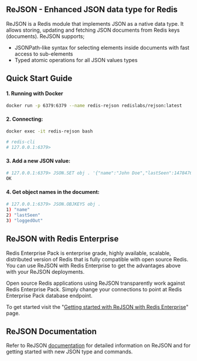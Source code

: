 ##  ReJSON - Enhanced JSON data type for Redis

ReJSON is a Redis module that implements JSON as a native data type. It allows storing, updating and fetching JSON documents from Redis keys (documents). ReJSON supports;
- JSONPath-like syntax for selecting elements inside documents with fast access to sub-elements
- Typed atomic operations for all JSON values types

## Quick Start Guide

#### 1. Running with Docker
```sh
docker run -p 6379:6379 --name redis-rejson redislabs/rejson:latest
```

#### 2. Connecting:
```sh
docker exec -it redis-rejson bash

# redis-cli
# 127.0.0.1:6379> 
```

#### 3. Add a new JSON value:
```sh
# 127.0.0.1:6379> JSON.SET obj . '{"name":"John Doe","lastSeen":1478476800,"loggedOut": true}'
OK
```

#### 4. Get object names in the document:
```sh
# 127.0.0.1:6379> JSON.OBJKEYS obj .
1) "name"
2) "lastSeen"
3) "loggedOut"
```
## 
## ReJSON with Redis Enterprise
Redis Enterprise Pack is enterprise grade, highly available, scalable, distributed version of Redis that is fully compatible with open source Redis. You can use ReJSON with Redis Enterprise to get the advantages above with your ReJSON deployments. 

Open source Redis applications using ReJSON transparently work against Redis Enterprise Pack. Simply change your connections to point at Redis Enterprise Pack database endpoint. 

To get started visit the "[Getting started with ReJSON with Redis Enterprise](https://redislabs.com/redis-enterprise-documentation/getting-started/creating-database/rejson-quick-start)" page.

## ReJSON Documentation
Refer to ReJSON [documentation](http://rejson.io) for detailed information on ReJSON and for getting started with new JSON type and commands.